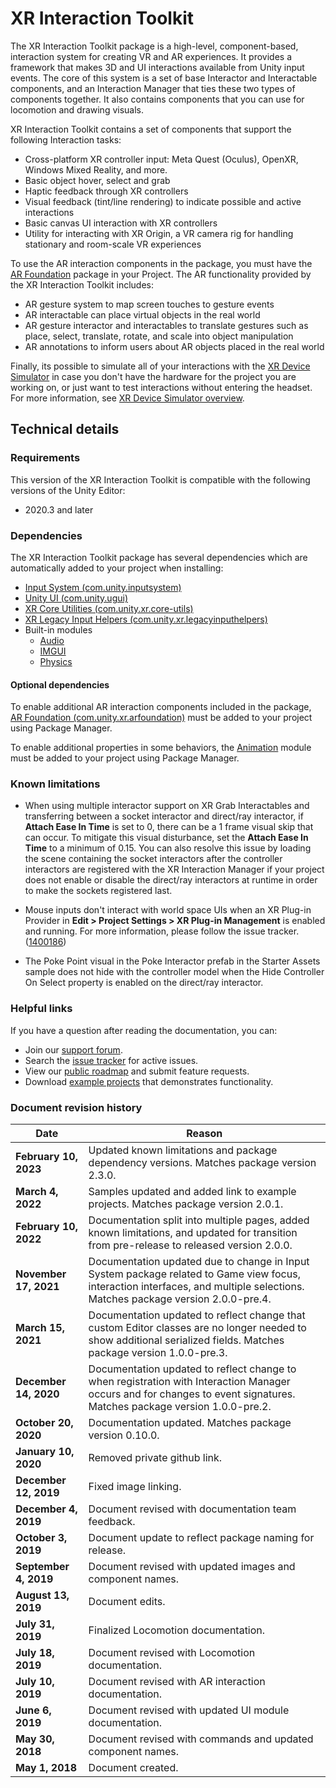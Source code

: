 # XR Interaction Toolkit

The XR Interaction Toolkit package is a high-level, component-based, interaction system for creating VR and AR experiences. It provides a framework that makes 3D and UI interactions available from Unity input events. The core of this system is a set of base Interactor and Interactable components, and an Interaction Manager that ties these two types of components together. It also contains components that you can use for locomotion and drawing visuals.

XR Interaction Toolkit contains a set of components that support the following Interaction tasks:
- Cross-platform XR controller input: Meta Quest (Oculus), OpenXR, Windows Mixed Reality, and more.
- Basic object hover, select and grab
- Haptic feedback through XR controllers
- Visual feedback (tint/line rendering) to indicate possible and active interactions
- Basic canvas UI interaction with XR controllers
- Utility for interacting with XR Origin, a VR camera rig for handling stationary and room-scale VR experiences

To use the AR interaction components in the package, you must have the [AR Foundation](https://docs.unity3d.com/Manual/com.unity.xr.arfoundation.html) package in your Project. The AR functionality provided by the XR Interaction Toolkit includes:
- AR gesture system to map screen touches to gesture events
- AR interactable can place virtual objects in the real world
- AR gesture interactor and interactables to translate gestures such as place, select, translate, rotate, and scale into object manipulation
- AR annotations to inform users about AR objects placed in the real world

Finally, its possible to simulate all of your interactions with the [XR Device Simulator](xr-device-simulator.md) in case you don't have the hardware for the project you are working on, or just want to test interactions without entering the headset. For more information, see [XR Device Simulator overview](xr-device-simulator-overview.md).

## Technical details

### Requirements

This version of the XR Interaction Toolkit is compatible with the following versions of the Unity Editor:

* 2020.3 and later

### Dependencies

The XR Interaction Toolkit package has several dependencies which are automatically added to your project when installing:

* [Input System (com.unity.inputsystem)](https://docs.unity3d.com/Packages/com.unity.inputsystem@1.4/manual/index.html)
* [Unity UI (com.unity.ugui)](https://docs.unity3d.com/Packages/com.unity.ugui@1.0/manual/index.html)
* [XR Core Utilities (com.unity.xr.core-utils)](https://docs.unity3d.com/Packages/com.unity.xr.core-utils@2.2/manual/index.html)
* [XR Legacy Input Helpers (com.unity.xr.legacyinputhelpers)](https://docs.unity3d.com/Packages/com.unity.xr.legacyinputhelpers@2.1/manual/index.html)
* Built-in modules
  * [Audio](https://docs.unity3d.com/Manual/com.unity.modules.audio.html)
  * [IMGUI](https://docs.unity3d.com/Manual/com.unity.modules.imgui.html)
  * [Physics](https://docs.unity3d.com/Manual/com.unity.modules.physics.html)

#### Optional dependencies

To enable additional AR interaction components included in the package, [AR Foundation (com.unity.xr.arfoundation)](https://docs.unity3d.com/Packages/com.unity.xr.arfoundation@latest/) must be added to your project using Package Manager.

To enable additional properties in some behaviors, the [Animation](https://docs.unity3d.com/Manual/com.unity.modules.animation.html) module must be added to your project using Package Manager.

### Known limitations

* When using multiple interactor support on XR Grab Interactables and transferring between a socket interactor and direct/ray interactor, if **Attach Ease In Time** is set to 0, there can be a 1 frame visual skip that can occur. To mitigate this visual disturbance, set the **Attach Ease In Time** to a minimum of 0.15. You can also resolve this issue by loading the scene containing the socket interactors after the controller interactors are registered with the XR Interaction Manager if your project does not enable or disable the direct/ray interactors at runtime in order to make the sockets registered last.

* Mouse inputs don't interact with world space UIs when an XR Plug-in Provider in **Edit &gt; Project Settings &gt; XR Plug-in Management** is enabled and running. For more information, please follow the issue tracker. ([1400186](https://issuetracker.unity3d.com/product/unity/issues/guid/1400186/))

* The Poke Point visual in the Poke Interactor prefab in the Starter Assets sample does not hide with the controller model when the Hide Controller On Select property is enabled on the direct/ray interactor.

### Helpful links

If you have a question after reading the documentation, you can:

* Join our [support forum](https://forum.unity.com/forums/xr-interaction-toolkit-and-input.519/).
* Search the [issue tracker](https://issuetracker.unity3d.com/product/unity/issues?project=192&status=1&unity_version=&view=newest) for active issues.
* View our [public roadmap](https://portal.productboard.com/brs5gbymuktquzeomnargn2u) and submit feature requests.
* Download [example projects](https://github.com/Unity-Technologies/XR-Interaction-Toolkit-Examples) that demonstrates functionality.

### Document revision history

|Date|Reason|
|---|---|
|**February 10, 2023**|Updated known limitations and package dependency versions. Matches package version 2.3.0.|
|**March 4, 2022**|Samples updated and added link to example projects. Matches package version 2.0.1.|
|**February 10, 2022**|Documentation split into multiple pages, added known limitations, and updated for transition from pre-release to released version 2.0.0.|
|**November 17, 2021**|Documentation updated due to change in Input System package related to Game view focus, interaction interfaces, and multiple selections. Matches package version 2.0.0-pre.4.|
|**March 15, 2021**|Documentation updated to reflect change that custom Editor classes are no longer needed to show additional serialized fields. Matches package version 1.0.0-pre.3.|
|**December 14, 2020**|Documentation updated to reflect change to when registration with Interaction Manager occurs and for changes to event signatures. Matches package version 1.0.0-pre.2.|
|**October 20, 2020**|Documentation updated. Matches package version 0.10.0.|
|**January 10, 2020**|Removed private github link.|
|**December 12, 2019**|Fixed image linking.|
|**December 4, 2019**|Document revised with documentation team feedback.|
|**October 3, 2019**|Document update to reflect package naming for release.|
|**September 4, 2019**|Document revised with updated images and component names.|
|**August 13, 2019**|Document edits.|
|**July 31, 2019**|Finalized Locomotion documentation.|
|**July 18, 2019**|Document revised with Locomotion documentation.|
|**July 10, 2019**|Document revised with AR interaction documentation.|
|**June 6, 2019**|Document revised with updated UI module documentation.|
|**May 30, 2018**|Document revised with commands and updated component names.|
|**May 1, 2018**|Document created.|
